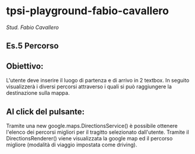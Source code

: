 # tpsi-playground-fabio-cavallero

_Stud. Fabio Cavallero_

## Es.5 Percorso
## Obiettivo:
L'utente deve inserire il luogo di partenza e di arrivo in 2 textbox. In seguito visualizzerà i diversi percorsi attraverso i quali si può raggiungere la destinazione sulla mappa.

## Al click del pulsante:
Tramite una new google.maps.DirectionsService() è possibile ottenere l'elenco dei percorsi migliori per il tragitto selezionato dall'utente. Tramite il DirectionsRenderer() viene visualizzata la google map ed il percorso migliore (modalità di viaggio impostata come driving).
